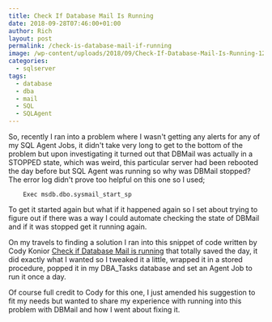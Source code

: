 ```yaml
---
title: Check If Database Mail Is Running
date: 2018-09-28T07:46:00+01:00
author: Rich
layout: post
permalink: /check-is-database-mail-if-running
image: /wp-content/uploads/2018/09/Check-If-Database-Mail-Is-Running-1200x280.png
categories:
  - sqlserver
tags:
  - database
  - dba
  - mail
  - SQL
  - SQLAgent
---
```


So, recently I ran into a problem where I wasn't getting any alerts for any of my SQL Agent Jobs, it didn't take very long to get to the bottom of the problem but upon investigating it turned out that DBMail was actually in a STOPPED state, which was weird, this particular server had been rebooted the day before but SQL Agent was running so why was DBMail stopped? The error log didn't prove too helpful on this one so I used;

```
    Exec msdb.dbo.sysmail_start_sp
```

To get it started again but what if it happened again so I set about trying to figure out if there was a way I could automate checking the state of DBMail and if it was stopped get it running again.

On my travels to finding a solution I ran into this snippet of code written by Cody Konior [Check if Database Mail is running](https://www.codykonior.com/2015/06/02/check-if-database-mail-is-running/) that totally saved the day, it did exactly what I wanted so I tweaked it a little, wrapped it in a stored procedure, popped it in my DBA_Tasks database and set an Agent Job to run it once a day.

Of course full credit to Cody for this one, I just amended his suggestion to fit my needs but wanted to share my experience with running into this problem with DBMail and how I went about fixing it.
